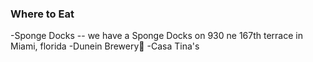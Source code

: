 ### Where to Eat

-Sponge Docks  -- we have a Sponge Docks on 930 ne 167th terrace in Miami, florida
-Dunein Brewery:beers:
-Casa Tina's
